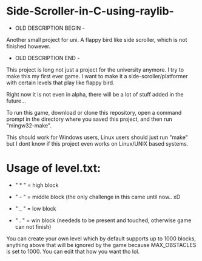 # Side-Scroller-in-C-using-raylib-

- OLD DESCRIPTION BEGIN -

Another small project for uni. A flappy bird like side scroller, which is not finished however.
- OLD DESCRIPTION END -


This project is long not just a project for the university anymore. I try to make this my first ever game.
I want to make it a side-scroller/platformer with certain levels that play like flappy bird.

Right now it is not even in alpha, there will be a lot of stuff added in the future...

To run this game, download or clone this repository, open a command prompt in the directory where you saved this project,
and then run "mingw32-make".

This should work for Windows users, Linux users should just run "make" but I dont know
if this project even works on Linux/UNIX based systems.

# Usage of level.txt:

- " * " = high block

- " - " = middle block (the only challenge in this came until now.. xD

- " _ " = low block

- " . " = win block (neededs to be present and touched, otherwise game can not finish)

You can create your own level which by default supports up to 1000 blocks, anything above that will be ignored by the game
because MAX_OBSTACLES is set to 1000. You can edit that how you want tho lol.
